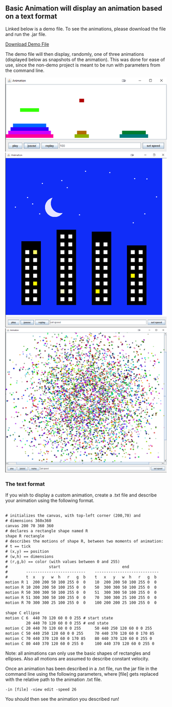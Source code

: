 ## Basic Animation will display an animation based on a text format

Linked below is a demo file. To see the animations, please download the file and run the .jar file.

<a href="https://github.com/GregoryNau/BasicAnimation/blob/gh-pages/BasicAnimation-Demo.zip" download="download">Download Demo File</a>

The demo file will then display, randomly, one of three animations (displayed below as snapshots of the animation).
This was done for ease of use, since the non-demo project is meant to be run with parameters from the command line.

![Image](HannoiPic.png)
![Image](BuildingsPic.png)
![Image](Big-BangPic.png)

### The text format

If you wish to display a custom animation, create a .txt file and describe your animation using the following format.

```

# initializes the canvas, with top-left corner (200,70) and
# dimensions 360x360
canvas 200 70 360 360
# declares a rectangle shape named R
shape R rectangle
# describes the motions of shape R, between two moments of animation:
# t == tick
# (x,y) == position
# (w,h) == dimensions
# (r,g,b) == color (with values between 0 and 255)
#                  start                           end
#        --------------------------    ----------------------------
#        t  x   y   w  h   r   g  b    t   x   y   w  h   r   g  b
motion R 1  200 200 50 100 255 0  0    10  200 200 50 100 255 0  0
motion R 10 200 200 50 100 255 0  0    50  300 300 50 100 255 0  0
motion R 50 300 300 50 100 255 0  0    51  300 300 50 100 255 0  0
motion R 51 300 300 50 100 255 0  0    70  300 300 25 100 255 0  0
motion R 70 300 300 25 100 255 0  0    100 200 200 25 100 255 0  0

shape C ellipse
motion C 6  440 70 120 60 0 0 255 # start state
         20 440 70 120 60 0 0 255 # end state
motion C 20 440 70 120 60 0 0 255      50 440 250 120 60 0 0 255
motion C 50 440 250 120 60 0 0 255     70 440 370 120 60 0 170 85
motion C 70 440 370 120 60 0 170 85    80 440 370 120 60 0 255 0
motion C 80 440 370 120 60 0 255 0     100 440 370 120 60 0 255 0
```

Note: all animations can only use the basic shapes of rectangles and ellipses. Also all motions are assumed to describe constant velocity.

Once an animation has been described in a .txt file, run the jar file in the command line using the following parameters, where [file] gets replaced with the relative path to the animation .txt file.

```
-in [file] -view edit -speed 26
```

You should then see the animation you described run!
